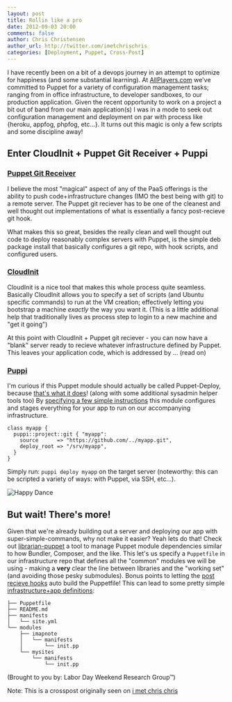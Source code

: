 ```yaml
---
layout: post
title: Rollin like a pro
date: 2012-09-03 20:00
comments: false
author: Chris Christensen
author_url: http://twitter.com/imetchrischris
categories: [Deployment, Puppet, Cross-Post]
---
```


I have recently been on a bit of a devops journey in an attempt to optimize for happiness (and some substantial learning). At [AllPlayers.com](https://allplayers.com) we've committed to Puppet for a variety of configuration management tasks; ranging from in office infrastructure, to developer sandboxes, to our production application. Given the recent opportunity to work on a project a bit out of band from our main application(s) I was in a mode to seek out configuration management and deployment on par with process like {heroku, appfog, phpfog, etc…}. It turns out this magic is only a few scripts and some discipline away!


## Enter CloudInit + Puppet Git Receiver + Puppi

### [Puppet Git Receiver](http://brightbox.com/blog/2012/08/29/puppet-git-receiver/)

I believe the most "magical" aspect of any of the PaaS offerings is the ability to push code+infrastructure changes (IMO the best being with git) to a remote server. The Puppet git reciever has to be one of the cleanest and well thought out implementations of what is essentially a fancy post-recieve git hook.

What makes this so great, besides the really clean and well thought out code to deploy reasonably complex servers with Puppet, is the simple deb package install that basically configures a git repo, with hook scripts, and configured users.


### [CloudInit](https://help.ubuntu.com/community/CloudInit)

CloudInit is a nice tool that makes this whole process quite seamless. Basically CloudInit allows you to specify a set of scripts (and Ubuntu specific commands) to run at the VM creation; effectively letting you bootstrap a machine *exactly* the way you want it. (This is a little additional help that traditionally lives as process step to login to a new machine and "get it going")


At this point with CloudInit + Puppet git reciever - you can now have a "blank" server ready to recieve whatever infrastructure defined by Puppet. This leaves your application code, which is addressed by … (read on)


### [Puppi](https://github.com/example42/puppi)

I'm curious if this Puppet module should actually be called Puppet-Deploy, because [that's what it does](http://www.example42.com/?q=Puppi_A_Puppet_module_for_Deployment_Automation)! (along with some additional sysadmin helper tools too) By [specifying a few simple instructions](https://github.com/example42/puppi/blob/master/README.deploy) this module configures and stages everything for your app to run on our accompanying infrastructure.

    class myapp {
      puppi::project::git { "myapp":
        source      => "https://github.com/../myapp.git",
        deploy_root => "/srv/myapp",
      }
    }

Simply run: `puppi deploy myapp` on the target server (noteworthy: this can be scripted a variety of ways: with Puppet, via SSH, etc…).


![Happy Dance](http://f.cl.ly/items/0L3C251O35292A2A4042/Seinfeld-ToeDance.gif)


## But wait! There's more!

Given that we're already building out a server and deploying our app with super-simple-commands, why not make it easier? Yeah lets do that! Check out [librarian-puppet](https://github.com/rodjek/librarian-puppet) a tool to manage Puppet module dependencies similar to how Bundler, Composer, and the like. This let's us specify a `Puppetfile` in our infrastructure repo that defines all the "common" modules we will be using - making a **very** clear the line between libraries and the "working set" (and avoiding those pesky submodules). Bonus points to letting the [post recieve hooks](https://github.com/brightbox/puppet-git-receiver/pull/11) auto build the Puppetfile! This can lead to some pretty simple [infrastructure+app definitions](https://github.com/christianchristensen/puppet-php-quick-start):

    ├── Puppetfile
    ├── README.md
    ├── manifests
    │   └── site.yml
    └── modules
        ├── imapnote
        │   └── manifests
        │       └── init.pp
        └── mysites
            └── manifests
                └── init.pp


(Brought to you by: Labor Day Weekend Research Group™)

Note: This is a crosspost originally seen on [i met chris chris](http://imetchrischris.com/)

